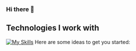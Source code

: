 ### Hi there 👋




## Technologies I work with
[![My Skills](https://skillicons.dev/icons?i=js,html,css,java,kotlin)](https://skillicons.dev)
Here are some ideas to get you started:

